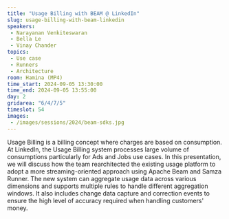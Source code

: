 ```yaml
---
title: "Usage Billing with BEAM @ LinkedIn"
slug: usage-billing-with-beam-linkedin
speakers:
 - Narayanan Venkiteswaran
 - Bella Le
 - Vinay Chander
topics:
 - Use case
 - Runners
 - Architecture
room: Hamina (MP4)
time_start: 2024-09-05 13:30:00
time_end: 2024-09-05 13:55:00
day: 2
gridarea: "6/4/7/5"
timeslot: 54
images:
 - /images/sessions/2024/beam-sdks.jpg 
---
```


Usage Billing is a billing concept where charges are based on consumption. At LinkedIn, the Usage Billing system processes large volume of consumptions particularly for Ads and Jobs use cases. In this presentation, we will discuss how the team rearchitected the existing usage platform to adopt a more streaming-oriented approach using Apache Beam and Samza Runner. The new system can aggregate usage data across various dimensions and supports multiple rules to handle different aggregation windows. It also includes change data capture and correction events to ensure the high level of accuracy required when handling customers' money.